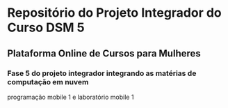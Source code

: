 # Repositório do Projeto Integrador do Curso DSM 5

## Plataforma Online de Cursos para Mulheres

### Fase 5 do projeto integrador integrando as matérias de computação em nuvem
programação mobile 1 e laboratório mobile 1


